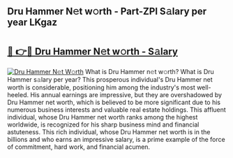 ## Dru Hammer N𝚎t w𝚘rth - Part-ZPl S𝚊lary per year LKgaz

# <h2><a href="http://gc25zb4.nevu.top/?p=Dru+Hammer">🔗 👉🔴 Dru Hammer N𝚎t w𝚘rth - S𝚊lary</a></h2>

[![Dru Hammer N𝚎t W𝚘rth](https://i.imgur.com/Oavwk0R.jpeg)](http://gc25zb4.nevu.top/?p=Dru+Hammer)
What is Dru Hammer n𝚎t w𝚘rth? What is Dru Hammer s𝚊lary per year?
This prosperous individual's Dru Hammer net worth is considerable, positioning him among the industry's most well-heeled. His annual earnings are impressive, but they are overshadowed by Dru Hammer net worth, which is believed to be more significant due to his numerous business interests and valuable real estate holdings. This affluent individual, whose Dru Hammer net worth ranks among the highest worldwide, is recognized for his sharp business mind and financial astuteness. This rich individual, whose Dru Hammer net worth is in the billions and who earns an impressive salary, is a prime example of the force of commitment, hard work, and financial acumen.
